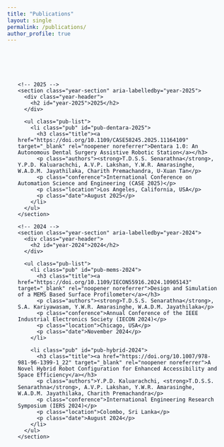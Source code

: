 ```yaml
---
title: "Publications"
layout: single
permalink: /publications/
author_profile: true
---
```

<html lang="en">
<head>
  <meta charset="utf-8" />
  <meta name="viewport" content="width=device-width,initial-scale=1" />
  <title>Publications — Sanjaya Senarathna</title>
  <style>
    :root{--bg:#f8fafc;--card:#ffffff;--muted:#586169;--accent:#0b5cff}
    html,body{height:100%;margin:0;font-family:Inter, system-ui, -apple-system, "Segoe UI", Roboto, "Helvetica Neue", Arial; background:var(--bg);color:#0b1220}
    .wrap{max-width:1100px;margin:48px auto;padding:24px}
    h1{font-size:1.6rem;margin:0 0 8px}
    p.lead{margin:0 0 24px;color:var(--muted)}

    .year-section{margin:28px 0}
    .year-header{display:flex;align-items:baseline;gap:12px}
    .year-header h2{margin:0;font-size:1.25rem}
    .pub-list{list-style:none;padding:0;margin:12px 0 0}

    .pub{background:var(--card);border-radius:12px;padding:16px 20px;margin:16px 0;box-shadow:0 4px 14px rgba(11,17,32,0.06)}
    .title{margin:0;font-weight:600}
    .title a{color:var(--accent);text-decoration:none}
    .title a:hover{text-decoration:underline}
    .authors{margin:0;color:var(--muted);font-size:0.9rem;line-height:1.2}
    .conference,.location,.date{margin:0;color:var(--muted);font-size:0.9rem;line-height:1.1}

    @media (max-width:520px){.wrap{padding:16px} .title{font-size:0.98rem}}
  </style>
</head>
<body>
  <main class="wrap" id="publications">

    <!-- 2025 -->
    <section class="year-section" aria-labelledby="year-2025">
      <div class="year-header">
        <h2 id="year-2025">2025</h2>
      </div>

      <ul class="pub-list">
        <li class="pub" id="pub-dentara-2025">
          <h3 class="title"><a href="https://doi.org/10.1109/CASE58245.2025.11164109" target="_blank" rel="noopener noreferrer">Dentara 1.0: An Autonomous Dental Surgery Assistive Robotic Station</a></h3>
          <p class="authors"><strong>T.D.S.S. Senarathna</strong>, Y.P.D. Kaluarachchi, A.V.P. Lakshan, Y.W.R. Amarasinghe, W.A.D.M. Jayathilaka, Charith Premachandra, U-Xuan Tan</p>
          <p class="conference">International Conference on Automation Science and Engineering (CASE 2025)</p>
          <p class="location">Los Angeles, California, USA</p>
          <p class="date">August 2025</p>
        </li>
      </ul>
    </section>

    <!-- 2024 -->
    <section class="year-section" aria-labelledby="year-2024">
      <div class="year-header">
        <h2 id="year-2024">2024</h2>
      </div>

      <ul class="pub-list">
        <li class="pub" id="pub-mems-2024">
          <h3 class="title"><a href="https://doi.org/10.1109/IECON55916.2024.10905143" target="_blank" rel="noopener noreferrer">Design and Simulation of a MEMS Based Surface Profilometer</a></h3>
          <p class="authors"><strong>T.D.S.S. Senarathna</strong>, S.A. Kariyawasam, Y.W.R. Amarasinghe, W.A.D.M. Jayathilaka</p>
          <p class="conference">Annual Conference of the IEEE Industrial Electronics Society (IECON 2024)</p>
          <p class="location">Chicago, USA</p>
          <p class="date">November 2024</p>
        </li>

        <li class="pub" id="pub-hybrid-2024">
          <h3 class="title"><a href="https://doi.org/10.1007/978-981-96-1399-1_22" target="_blank" rel="noopener noreferrer">A Novel Hybrid Robot Configuration for Enhanced Accessibility and Space Efficiency</a></h3>
          <p class="authors">Y.P.D. Kaluarachchi, <strong>T.D.S.S. Senarathna</strong>, A.V.P. Lakshan, Y.W.R. Amarasinghe, W.A.D.M. Jayathilaka, Charith Premachandra</p>
          <p class="conference">International Engineering Research Symposium (IERS 2024)</p>
          <p class="location">Colombo, Sri Lanka</p>
          <p class="date">August 2024</p>
        </li>
      </ul>
    </section>

  </main>
</body>
</html>
